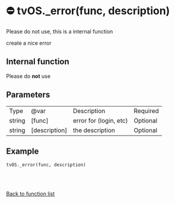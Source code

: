 # ⛔️ tvOS._error(func, description)

Please do not use, this is a internal function

create a nice error

## Internal function

Please do **not** use

## Parameters

<table><tr><td>Type</td><td>@var</td><td>Description</td><td>Required</td></tr><tr><td>string</td><td>[func]</td><td>error for (login, etc)</td><td>Optional</td></tr><tr><td>string</td><td>[description]</td><td>the description</td><td>Optional</td></tr></table>

## Example

    tvOS._error(func, description)


<br><br>

[Back to function list](https://github.com/wdg/tvOS.js/wiki/tvOS.js-Function-list)